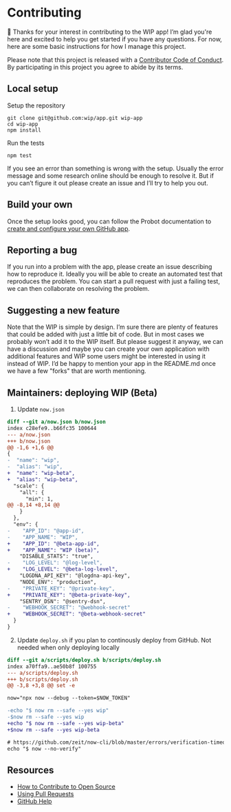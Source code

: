 # Contributing

👋 Thanks for your interest in contributing to the WIP app! I’m glad you're here and excited to help you get started if you have any questions. For now, here are some basic instructions for how I manage this project.

Please note that this project is released with a [Contributor Code of Conduct](CODE_OF_CONDUCT.md). By participating in this project you agree to abide by its terms.

## Local setup

Setup the repository

```
git clone git@github.com:wip/app.git wip-app
cd wip-app
npm install
```

Run the tests

```
npm test
```

If you see an error than something is wrong with the setup. Usually the error message and some research online should be enough to resolve it. But if you can’t figure it out please create an issue and I’ll try to help you out.

## Build your own

Once the setup looks good, you can follow the Probot documentation to [create and configure your own GitHub app](https://probot.github.io/docs/development/#configuring-a-github-app).

## Reporting a bug

If you run into a problem with the app, please create an issue describing how to reproduce it. Ideally you will be able to create an automated test that reproduces the problem. You can start a pull request with just a failing test, we can then collaborate on resolving the problem.

## Suggesting a new feature

Note that the WIP is simple by design. I’m sure there are plenty of features that could be added with just a little bit of code. But in most cases we probably won’t add it to the WIP itself. But please suggest it anyway, we can have a discussion and maybe you can create your own application with additional features and WIP some users might be interested in using it instead of WIP. I’d be happy to mention your app in the README.md once we have a few "forks" that are worth mentioning.

## Maintainers: deploying WIP (Beta)

1. Update `now.json`

  ```diff
  diff --git a/now.json b/now.json
  index c28efe9..b66fc35 100644
  --- a/now.json
  +++ b/now.json
  @@ -1,6 +1,6 @@
  {
  -  "name": "wip",
  -  "alias": "wip",
  +  "name": "wip-beta",
  +  "alias": "wip-beta",
    "scale": {
      "all": {
        "min": 1,
  @@ -8,14 +8,14 @@
      }
    },
    "env": {
  -    "APP_ID": "@app-id",
  -    "APP_NAME": "WIP",
  +    "APP_ID": "@beta-app-id",
  +    "APP_NAME": "WIP (beta)",
      "DISABLE_STATS": "true",
  -    "LOG_LEVEL": "@log-level",
  +    "LOG_LEVEL": "@beta-log-level",
      "LOGDNA_API_KEY": "@logdna-api-key",
      "NODE_ENV": "production",
  -    "PRIVATE_KEY": "@private-key",
  +    "PRIVATE_KEY": "@beta-private-key",
      "SENTRY_DSN": "@sentry-dsn",
  -    "WEBHOOK_SECRET": "@webhook-secret"
  +    "WEBHOOK_SECRET": "@beta-webhook-secret"
    }
  }
  ```

2. Update `deploy.sh` if you plan to continously deploy from GitHub. Not needed when only deploying locally

  ```diff
  diff --git a/scripts/deploy.sh b/scripts/deploy.sh
  index a70ffa9..ae50b8f 100755
  --- a/scripts/deploy.sh
  +++ b/scripts/deploy.sh
  @@ -3,8 +3,8 @@ set -e
  
  now="npx now --debug --token=$NOW_TOKEN"
  
  -echo "$ now rm --safe --yes wip"
  -$now rm --safe --yes wip
  +echo "$ now rm --safe --yes wip-beta"
  +$now rm --safe --yes wip-beta
  
  # https://github.com/zeit/now-cli/blob/master/errors/verification-timeout.md
  echo "$ now --no-verify"
  ```

## Resources

- [How to Contribute to Open Source](https://opensource.guide/how-to-contribute/)
- [Using Pull Requests](https://help.github.com/articles/about-pull-requests/)
- [GitHub Help](https://help.github.com)
